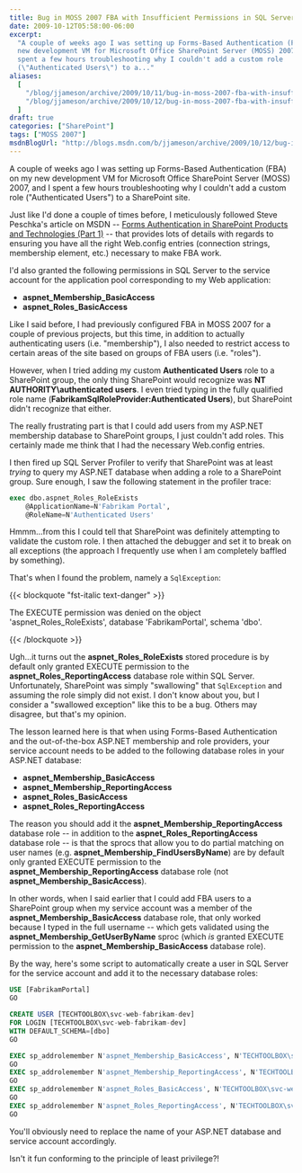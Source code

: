 ```yaml
---
title: Bug in MOSS 2007 FBA with Insufficient Permissions in SQL Server
date: 2009-10-12T05:58:00-06:00
excerpt:
  "A couple of weeks ago I was setting up Forms-Based Authentication (FBA) on my
  new development VM for Microsoft Office SharePoint Server (MOSS) 2007, and I
  spent a few hours troubleshooting why I couldn't add a custom role
  (\"Authenticated Users\") to a..."
aliases:
  [
    "/blog/jjameson/archive/2009/10/11/bug-in-moss-2007-fba-with-insufficient-permissions-in-sql-server.aspx",
    "/blog/jjameson/archive/2009/10/12/bug-in-moss-2007-fba-with-insufficient-permissions-in-sql-server.aspx",
  ]
draft: true
categories: ["SharePoint"]
tags: ["MOSS 2007"]
msdnBlogUrl: "http://blogs.msdn.com/b/jjameson/archive/2009/10/12/bug-in-moss-2007-fba-with-insufficient-permissions-in-sql-server.aspx"
---
```


A couple of weeks ago I was setting up Forms-Based Authentication (FBA) on my
new development VM for Microsoft Office SharePoint Server (MOSS) 2007, and I
spent a few hours troubleshooting why I couldn't add a custom role
("Authenticated Users") to a SharePoint site.

Just like I'd done a couple of times before, I meticulously followed Steve
Peschka's article on MSDN --
[Forms Authentication in SharePoint Products and Technologies (Part 1)](http://msdn.microsoft.com/en-us/library/bb975136.aspx)
-- that provides lots of details with regards to ensuring you have all the right
Web.config entries (connection strings, membership element, etc.) necessary to
make FBA work.

I'd also granted the following permissions in SQL Server to the service account
for the application pool corresponding to my Web application:

- **aspnet\_Membership\_BasicAccess**
- **aspnet\_Roles\_BasicAccess**

Like I said before, I had previously configured FBA in MOSS 2007 for a couple of
previous projects, but this time, in addition to actually authenticating users
(i.e. "membership"), I also needed to restrict access to certain areas of the
site based on groups of FBA users (i.e. "roles").

However, when I tried adding my custom **Authenticated Users** role to a
SharePoint group, the only thing SharePoint would recognize was **NT
AUTHORITY\authenticated users**. I even tried typing in the fully qualified role
name (**FabrikamSqlRoleProvider:Authenticated Users**), but SharePoint didn't
recognize that either.

The really frustrating part is that I could add users from my ASP.NET membership
database to SharePoint groups, I just couldn't add roles. This certainly made me
think that I had the necessary Web.config entries.

I then fired up SQL Server Profiler to verify that SharePoint was at least
*trying* to query my ASP.NET database when adding a role to a SharePoint group.
Sure enough, I saw the following statement in the profiler trace:

```SQL
exec dbo.aspnet_Roles_RoleExists
    @ApplicationName=N'Fabrikam Portal',
    @RoleName=N'Authenticated Users'
```

Hmmm...from this I could tell that SharePoint was definitely attempting to
validate the custom role. I then attached the debugger and set it to break on
all exceptions (the approach I frequently use when I am completely baffled by
something).

That's when I found the problem, namely a `SqlException`:

{{< blockquote "fst-italic text-danger" >}}

The EXECUTE permission was denied on the object 'aspnet\_Roles\_RoleExists',
database 'FabrikamPortal', schema 'dbo'.

{{< /blockquote >}}

Ugh...it turns out the **aspnet\_Roles\_RoleExists** stored procedure is by
default only granted EXECUTE permission to the
**aspnet\_Roles\_ReportingAccess** database role within SQL Server.
Unfortunately, SharePoint was simply "swallowing" that `SqlException` and
assuming the role simply did not exist. I don't know about you, but I consider a
"swallowed exception" like this to be a bug. Others may disagree, but that's my
opinion.

The lesson learned here is that when using Forms-Based Authentication and the
out-of-the-box ASP.NET membership and role providers, your service account needs
to be added to the following database roles in your ASP.NET database:

- **aspnet\_Membership\_BasicAccess**
- **aspnet\_Membership\_ReportingAccess**
- **aspnet\_Roles\_BasicAccess**
- **aspnet\_Roles\_ReportingAccess**

The reason you should add it the **aspnet\_Membership\_ReportingAccess**
database role -- in addition to the **aspnet\_Roles\_ReportingAccess** database
role -- is that the sprocs that allow you to do partial matching on user names
(e.g. **aspnet\_Membership\_FindUsersByName**) are by default only granted
EXECUTE permission to the **aspnet\_Membership\_ReportingAccess** database role
(not **aspnet\_Membership\_BasicAccess**).

In other words, when I said earlier that I could add FBA users to a SharePoint
group when my service account was a member of the
**aspnet\_Membership\_BasicAccess** database role, that only worked because I
typed in the full username -- which gets validated using the
**aspnet\_Membership\_GetUserByName** sproc (which *is* granted EXECUTE
permission to the **aspnet\_Membership\_BasicAccess** database role).

By the way, here's some script to automatically create a user in SQL Server for
the service account and add it to the necessary database roles:

```SQL
USE [FabrikamPortal]
GO

CREATE USER [TECHTOOLBOX\svc-web-fabrikam-dev]
FOR LOGIN [TECHTOOLBOX\svc-web-fabrikam-dev]
WITH DEFAULT_SCHEMA=[dbo]
GO

EXEC sp_addrolemember N'aspnet_Membership_BasicAccess', N'TECHTOOLBOX\svc-web-fabrikam-dev'
GO
EXEC sp_addrolemember N'aspnet_Membership_ReportingAccess', N'TECHTOOLBOX\svc-web-fabrikam-dev'
GO
EXEC sp_addrolemember N'aspnet_Roles_BasicAccess', N'TECHTOOLBOX\svc-web-fabrikam-dev'
GO
EXEC sp_addrolemember N'aspnet_Roles_ReportingAccess', N'TECHTOOLBOX\svc-web-fabrikam-dev'
GO
```

You'll obviously need to replace the name of your ASP.NET database and service
account accordingly.

Isn't it fun conforming to the principle of least privilege?!
